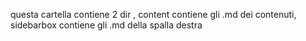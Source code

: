 questa cartella contiene 2 dir , content contiene gli .md dei contenuti, sidebarbox contiene gli .md della spalla destra
